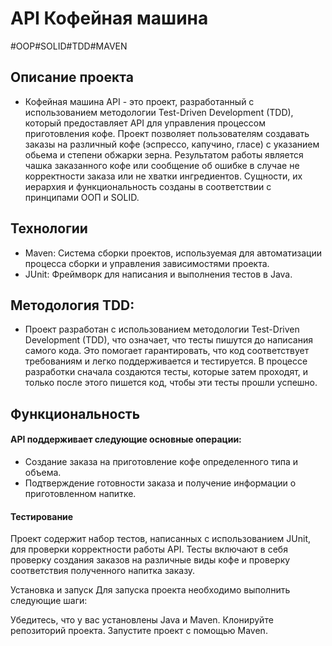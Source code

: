 # API Кофейная машина
#OOP#SOLID#TDD#MAVEN
##  Описание проекта
- Кофейная машина API - это проект, разработанный с использованием методологии Test-Driven Development (TDD), который предоставляет API для управления процессом приготовления кофе. Проект позволяет пользователям создавать заказы на различный кофе (эспрессо, капучино, гласе) с указанием обьема и степени обжарки зерна. Результатом работы является чашка заказанного кофе или сообщение об ошибке в случае не корректности заказа или не хватки ингредиентов. Сущности, их иерархия и функциональность созданы в соответствии с принципами ООП и SOLID.

##  Технологии
- Maven: Система сборки проектов, используемая для автоматизации процесса сборки и управления зависимостями проекта.
- JUnit: Фреймворк для написания и выполнения тестов в Java.
  
## Методология TDD:
- Проект разработан с использованием методологии Test-Driven Development (TDD), что означает, что тесты пишутся до написания самого кода. Это помогает гарантировать, что код соответствует требованиям и легко поддерживается и тестируется. В процессе разработки сначала создаются тесты, которые затем проходят, и только после этого пишется код, чтобы эти тесты прошли успешно.

## Функциональность
#### API поддерживает следующие основные операции:
- Создание заказа на приготовление кофе определенного типа и объема.
- Подтверждение готовности заказа и получение информации о приготовленном напитке.
#### Тестирование
Проект содержит набор тестов, написанных с использованием JUnit, для проверки корректности работы API. Тесты включают в себя проверку создания заказов на различные виды кофе и проверку соответствия полученного напитка заказу.

Установка и запуск
Для запуска проекта необходимо выполнить следующие шаги:

Убедитесь, что у вас установлены Java и Maven.
Клонируйте репозиторий проекта.
Запустите проект с помощью Maven.
